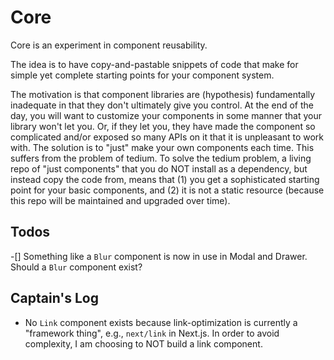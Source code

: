 # Core

Core is an experiment in component reusability.

The idea is to have copy-and-pastable snippets of code that make for simple yet complete starting points for your component system.

The motivation is that component libraries are (hypothesis) fundamentally inadequate in that they don't ultimately give you control. At the end of the day, you will want to customize your components in some manner that your library won't let you. Or, if they let you, they have made the component so complicated and/or exposed so many APIs on it that it is unpleasant to work with. The solution is to "just" make your own components each time. This suffers from the problem of tedium. To solve the tedium problem, a living repo of "just components" that you do NOT install as a dependency, but instead copy the code from, means that (1) you get a sophisticated starting point for your basic components, and (2) it is not a static resource (because this repo will be maintained and upgraded over time).

## Todos

-[] Something like a `Blur` component is now in use in Modal and Drawer. Should a `Blur` component exist?

## Captain's Log

- No `Link` component exists because link-optimization is currently a "framework thing", e.g., `next/link` in Next.js. In order to avoid complexity, I am choosing to NOT build a link component.